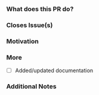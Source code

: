 <!--
PLEASE READ THIS MESSAGE.

HOW TO WRITE A GOOD PULL REQUEST?

- Make it small.
- Do only one thing.
- Avoid re-formatting.
- Make sure the code builds.
- Write useful descriptions and titles.
- Address review comments in terms of additional commits.
- Do not amend/squash existing ones unless the PR is trivial.
- Read the contributing guide: https://github.com/UltraStar-Deluxe/Play/blob/master/CONTRIBUTING.md.

-->

### What does this PR do?

<!-- A brief description of the change being made with this pull request. -->

### Closes Issue(s)

<!-- List here all the issues closed by this pull request. -->

### Motivation

<!-- What inspired you to submit this pull request? -->

### More

- [ ] Added/updated documentation

### Additional Notes

<!-- Anything else we should know when reviewing? -->
